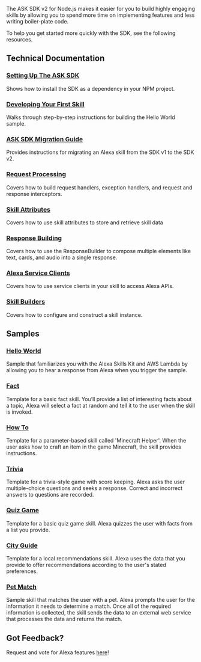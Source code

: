 
The ASK SDK v2 for Node.js makes it easier for you to build highly engaging skills by allowing you to spend more time on implementing features and less writing boiler-plate code.

To help you get started more quickly with the SDK, see the following resources.

## Technical Documentation

### [Setting Up The ASK SDK](../../wiki/Setting-Up-The-ASK-SDK)
Shows how to install the SDK as a dependency in your NPM project.

### [Developing Your First Skill](../../wiki/Developing-Your-First-Skill)
Walks through step-by-step instructions for building the Hello World sample.

### [ASK SDK Migration Guide](../../wiki/ASK-SDK-Migration-Guide)
Provides instructions for migrating an Alexa skill from the SDK v1 to the SDK v2.

### [Request Processing](../../wiki/Request-Processing)
Covers how to build request handlers, exception handlers, and request and response interceptors.

### [Skill Attributes](../../wiki/Skill-Attributes)
Covers how to use skill attributes to store and retrieve skill data

### [Response Building](../../wiki/Response-Building)
Covers how to use the ResponseBuilder to compose multiple elements like text, cards, and audio into a single response.

### [Alexa Service Clients](../../wiki/Alexa-Service-Clients)
Covers how to use service clients in your skill to access Alexa APIs.

### [Skill Builders](../../wiki/Skill-Builders)
Covers how to configure and construct a skill instance.

## Samples

### [Hello World](https://github.com/alexa/skill-sample-nodejs-hello-world)
Sample that familiarizes you with the Alexa Skills Kit and AWS Lambda by allowing you to hear a response from Alexa when you trigger the sample.

### [Fact](https://github.com/alexa/skill-sample-nodejs-fact)
Template for a basic fact skill. You’ll provide a list of interesting facts about a topic, Alexa will select a fact at random and tell it to the user when the skill is invoked.

### [How To](https://github.com/alexa/skill-sample-nodejs-howto)
Template for a parameter-based skill called 'Minecraft Helper'. When the user asks how to craft an item in the game Minecraft, the skill provides instructions.

### [Trivia](https://github.com/alexa/skill-sample-nodejs-trivia)
Template for a trivia-style game with score keeping. Alexa asks the user multiple-choice questions and seeks a response. Correct and incorrect answers to questions are recorded.

### [Quiz Game](https://github.com/alexa/skill-sample-nodejs-quiz-game)
Template for a basic quiz game skill. Alexa quizzes the user with facts from a list you provide.

### [City Guide](https://github.com/alexa/skill-sample-nodejs-city-guide)
Template for a local recommendations skill. Alexa uses the data that you provide to offer recommendations according to the user's stated preferences.

### [Pet Match](https://github.com/alexa/skill-sample-nodejs-petmatch)
Sample skill that matches the user with a pet. Alexa prompts the user for the information it needs to determine a match. Once all of the required information is collected, the skill sends the data to an external web service that processes the data and returns the match.

## Got Feedback?
Request and vote for Alexa features [here](https://alexa.uservoice.com/forums/906892-alexa-skills-developer-voice-and-vote)!
